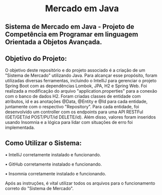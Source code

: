 <h1 align="center">Mercado em Java</h1>
<p align="center">

</p>
<h2>Sistema de Mercado em Java - Projeto de Competência em Programar em linguagem Orientada a Objetos Avançada.</h2>
<h2>Objetivo do Projeto:</h1>
<p>O objetivo deste repositório e do projeto associado é a criação de um "Sistema de Mercado" utilizando Java. Para alcançar esse propósito, foram utilizadas diversas ferramentas, incluindo o IntelliJ para gerenciar o projeto Spring Boot com as dependências Lombok, JPA, H2 e Spring Web. Foi realizada a modificação do arquivo "application.properties" para a conexão com o banco de dados H2. Foram criadas classes de entidade com atributos, id e as anotações @Data, @Entity e @Id para cada entidade, juntamente com o respectivo "Repository". Para cada entidade, foi desenvolvido um controller com os endpoints para uma API RESTFul (GET/GET/id POST/PUT/id DELETE/id). Além disso, valores foram inseridos usando Insomnia e a lógica para lidar com situações de erro foi implementada.</p>
<h2>Como Utilizar o Sistema:</h1>
<p>• IntelliJ corretamente instalado e funcionando.</p>
<p>• GitHub corretamente instalado e funcionando.</p>
<p>• Insomnia corretamente instalado e funcionando.</p>
<p> Após as instruções, é vital utilizar todos os arquivos para o funcionamento correto do "Sistema de Mercado".</p>
